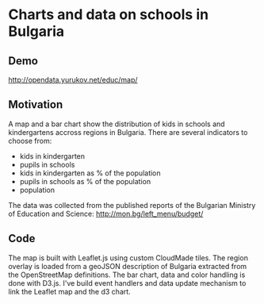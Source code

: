 Charts and data on schools in Bulgaria
============

Demo
------

http://opendata.yurukov.net/educ/map/

Motivation
------

A map and a bar chart show the distribution of kids in schools and kindergartens accross regions in Bulgaria. There are several indicators to choose from:
* kids in kindergarten
* pupils in schools
* kids in kindergarten as % of the population
* pupils in schools as % of the population
* population

The data was collected from the published reports of the Bulgarian Ministry of Education and Science:
http://mon.bg/left_menu/budget/

Code
------

The map is built with Leaflet.js using custom CloudMade tiles. The region overlay is loaded from a geoJSON description of Bulgaria extracted from the OpenStreetMap definitions. The bar chart, data and color handling is done with D3.js. I've build event handlers and data update mechanism to link the Leaflet map and the d3 chart.
